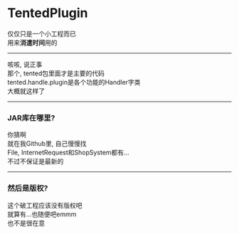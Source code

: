 # TentedPlugin
仅仅只是一个小工程而已<br>
用来<b>消遣时间</b>用的

--------------------

咳咳, 说正事<br>
那个, tented包里面才是主要的代码<br>
tented.handle.plugin是各个功能的Handler字类<br>
大概就这样了

-----------------------

### JAR库在哪里?
你猜啊<br>
就在我Github里, 自己慢慢找<br>
File, InternetRequest和ShopSystem都有...<br>
不过不保证是最新的

------------------------

### 然后是版权?
这个破工程应该没有版权吧<br>
就算有...也随便吧emmm<br>
也不是很在意
